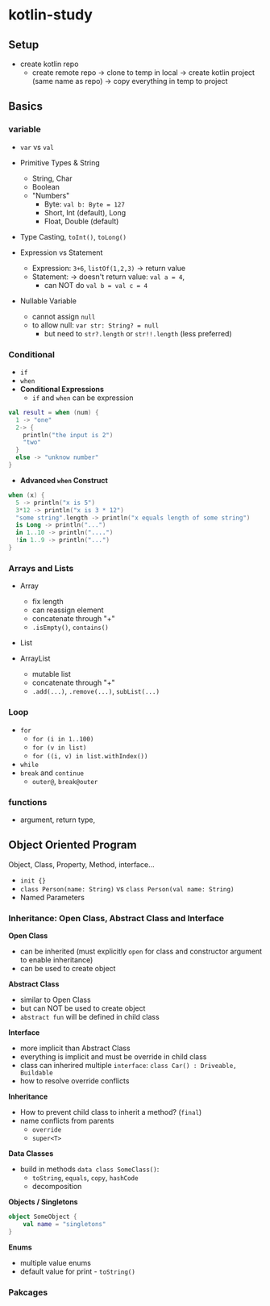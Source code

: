# kotlin-study

## Setup
- create kotlin repo
  - create remote repo -> clone to temp in local -> create kotlin project (same name as repo) -> copy everything in temp to project


## Basics

### variable
- `var` vs `val`

- Primitive Types & String
  - String, Char
  - Boolean
  - "Numbers"
    - Byte: `val b: Byte = 127`
    - Short, Int (default), Long
    - Float, Double (default)
- Type Casting, `toInt()`, `toLong()` 

- Expression vs Statement
  - Expression: `3+6`, `listOf(1,2,3)` -> return value
  - Statement: -> doesn't return value: `val a = 4`, 
    - can NOT do `val b = val c = 4` 

- Nullable Variable
  - cannot assign `null`
  - to allow null: `var str: String? = null`
    - but need to `str?.length` or `str!!.length` (less preferred)

### Conditional
- `if`
- `when`
- **Conditional Expressions**
  - `if` and `when` can be expression
```kotlin
val result = when (num) {
  1 -> "one"
  2-> {
    println("the input is 2")
    "two"
  }
  else -> "unknow number"
}
```
- **Advanced `when` Construct**
```kotlin
when (x) {
  5 -> println("x is 5")
  3*12 -> println("x is 3 * 12")
  "some string".length -> println("x equals length of some string")
  is Long -> println("...")
  in 1..10 -> println("....")
  !in 1..9 -> println("...")
}
```

### Arrays and Lists
- Array
  - fix length
  - can reassign element
  - concatenate through "+"
  - `.isEmpty()`, `contains()`
- List
  
- ArrayList
  - mutable list
  - concatenate through "+"
  - `.add(...)`, `.remove(...)`, `subList(...)`

### Loop
- `for`
  - `for (i in 1..100)`
  - `for (v in list)`
  - `for ((i, v) in list.withIndex())`
- `while`
- `break` and `continue`
  - `outer@`, `break@outer`

### functions
- argument, return type, 

## Object Oriented Program
Object, Class, Property, Method, interface...
- `init {}`
- `class Person(name: String)` vs `class Person(val name: String)`
- Named Parameters

### Inheritance: Open Class, Abstract Class and Interface
**Open Class**
- can be inherited (must explicitly `open` for class and constructor argument to enable inheritance)
- can be used to create object

**Abstract Class**
- similar to Open Class
- but can NOT be used to create object
- `abstract fun` will be defined in child class

**Interface**
- more implicit than Abstract Class
- everything is implicit and must be override in child class
- class can inherired multiple `interface`: `class Car() : Driveable, Buildable`
- how to resolve override conflicts

**Inheritance**
- How to prevent child class to inherit a method? (`final`)
- name conflicts from parents
  - `override`
  - `super<T>`

**Data Classes**
- build in methods `data class SomeClass()`:
  - `toString`, `equals`, `copy`, `hashCode`
  - decomposition

**Objects / Singletons**
```kotlin
object SomeObject {
    val name = "singletons"
}
```

**Enums**
- multiple value enums
- default value for print - `toString()`

### Pakcages